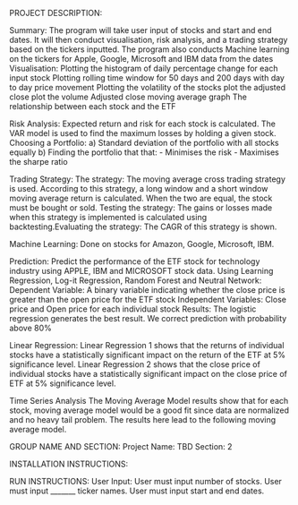 PROJECT DESCRIPTION:

Summary:
The program will take user input of stocks and start and end dates. It will then conduct visualisation, risk analysis, and a trading strategy based on the tickers inputted.
The program also conducts Machine learning on the tickers for Apple, Google, Microsoft and IBM data from the dates 
Visualisation:
Plotting the histogram of daily percentage change for each input stock
Plotting rolling time window for 50 days and 200 days with day to day price movement
Plotting the volatility of the stocks
plot the adjusted close
plot the volume
Adjusted close moving average graph
The relationship between each stock and the ETF 

Risk Analysis:
Expected return and risk for each stock is calculated.
The VAR model is used to find the maximum losses by holding a given stock.
Choosing a Portfolio:
	a) Standard deviation of the portfolio with all stocks equally 
	b) Finding the portfolio that that:
		- Minimises the risk 
		- Maximises the sharpe ratio

Trading Strategy:
The strategy: The moving average cross trading strategy is used. According to this strategy, a long window and a short window moving average return is calculated. When the two are equal, the stock must be bought or sold.
Testing the strategy: The gains or losses made when this strategy is implemented is calculated using backtesting.Evaluating the strategy:
The CAGR of this strategy is shown.

Machine Learning: Done on stocks for Amazon, Google, Microsoft, IBM.

Prediction:  Predict the performance of the ETF stock for technology industry using APPLE, IBM and MICROSOFT stock data.
Using Learning Regression, Log-it Regression, Random Forest and Neutral Network:
Dependent Variable: A binary variable indicating whether the close price is greater than the open price for the ETF stock
Independent Variables: Close price and Open price for each individual stock
Results: The logistic regression generates the best result. We correct prediction with probability above 80%

Linear Regression:
Linear Regression 1 shows that the returns of individual stocks have a statistically significant impact on the return of the ETF at 5% significance level.
Linear Regression 2 shows that the close price of individual stocks have a statistically significant impact on the close price of ETF at 5% significance level.

Time Series Analysis
The Moving Average Model results show that for each stock, moving average model would be a good fit since data are normalized and no heavy tail problem.
The results here lead to the following moving average model.

GROUP NAME AND SECTION:
Project Name: TBD
Section: 2

INSTALLATION INSTRUCTIONS:

RUN INSTRUCTIONS:
User Input: 
User must input number of stocks.
User must input _______ ticker names.
User must input start and end dates.
